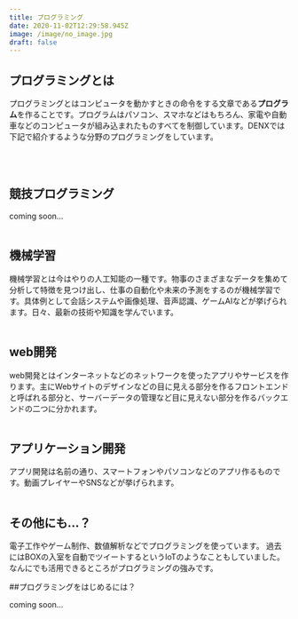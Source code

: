 ```yaml
---
title: プログラミング
date: 2020-11-02T12:29:58.945Z
image: /image/no_image.jpg
draft: false
---
```

## プログラミングとは
プログラミングとはコンピュータを動かすときの命令をする文章である**プログラム**を作ることです。プログラムはパソコン、スマホなどはもちろん、家電や自動車などのコンピュータが組み込まれたものすべてを制御しています。DENXでは下記で紹介するような分野のプログラミングをしています。

<br><br>
## 競技プログラミング
coming soon...
<br><br>
## 機械学習
機械学習とは今はやりの人工知能の一種です。物事のさまざまなデータを集めて分析して特徴を見つけ出し、仕事の自動化や未来の予測をするのが機械学習です。具体例として会話システムや画像処理、音声認識、ゲームAIなどが挙げられます。日々、最新の技術や知識を学んでいます。
<br><br>
## web開発
web開発とはインターネットなどのネットワークを使ったアプリやサービスを作ります。主にWebサイトのデザインなどの目に見える部分を作るフロントエンドと呼ばれる部分と、サーバーデータの管理など目に見えない部分を作るバックエンドの二つに分かれます。
<br>
<br>
## アプリケーション開発

アプリ開発は名前の通り、スマートフォンやパソコンなどのアプリ作るものです。動画プレイヤーやSNSなどが挙げられます。
<br>
<br>

## その他にも...？
電子工作やゲーム制作、数値解析などでプログラミングを使っています。
過去にはBOXの入室を自動でツイートするというIoTのようなこともしていました。なんにでも活用できるところがプログラミングの強みです。

##プログラミングをはじめるには？

coming soon...





